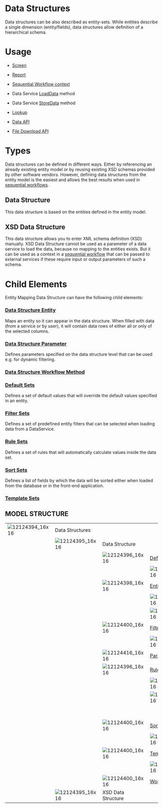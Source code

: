 # Data Structures

Data structures can be also described as entity-sets. While entities describe a single dimension (entity/fields), data structures allow definition of a hierarchical schema.

# Usage

-   [Screen](/t/Screens)

-   [Report](/t/Reports)

-   [Sequential Workflow context](/t/Context-Store)

-   Data Service [LoadData](/t/LoadData-Method) method

-   Data Service [StoreData](/t/StoreData-Method) method

-   [Lookup](/t/Lookups)

-   [Data API](/t/Data-Page)

-   [File Download API](/t/File-Download-Page)

# Types

Data structures can be defined in different ways. Either by referencing an already existing entity model or by reusing existing XSD schemas provided by other software vendors. However, defining data structures from the entity model is the easiest and allows the best results when used in [sequential workflows](/t/Sequential-Workflows).

## Data Structure

This data structure is based on the entities defined in the entity model.

## XSD Data Structure

This data structure allows you to enter XML schema definition (XSD) manually. XSD Data Structure cannot be used as a parameter of a data service to load the data, because no mapping to the entities exists. But it can be used as a context in a [sequential workflow](/t/Sequential-Workflows) that can be passed to external services if these require input or output parameters of such a schema.

# Child Elements

Entity Mapping Data Structure can have the following child elements:

### [Data Structure Entity](/t/Data-Structure-Entity)

Maps an entity so it can appear in the data structure. When filled with data (from a service or by user), it will contain data rows of either all or only of the selected columns.

### [Data Structure Parameter](/t/Data-Structure-Parameter)

Defines parameters specified on the data structure level that can be used e.g. for dynamic filtering.

### [Data Structure Workflow Method](/t/Data-Structure-Workflow-Method)

### [Default Sets](/t/Default-Sets)

Defines a set of default values that will override the default values specified in an entity.

### [Filter Sets](/t/Filter-Sets)

Defines a set of predefined entity filters that can be selected when loading data from a DataService.

### [Rule Sets](/t/Rule-Sets)

Defines a set of rules that will automatically calculate values inside the data set.

### [Sort Sets](/t/Sort-Sets)

Defines a list of fields by which the data will be sorted either when loaded from the database or in the front-end application.

### [Template Sets](/t/Template-Sets)

## MODEL STRUCTURE

|                      |                      |                      |                                                      |                                                     |                                           |
|----------------------|----------------------|----------------------|------------------------------------------------------|-----------------------------------------------------|-------------------------------------------|
| ![12124394_16x16](upload://7gnfzhJgVNbuW9D2MzkNd3ZcARo.png) | Data Structures      |                      |                                                      |                                                     |                                           |
|                      | ![12124395_16x16](upload://2nQF16oJ79u7oTLbSQPWQCeDlLm.png) | Data Structure       |                                                      |                                                     |                                           |
|                      |                      | ![12124396_16x16](upload://jvgm4foxuSxUvkTIbUcxZZX6QWE.png) | [Default Set](/t/Default-Sets)                       |                                                     |                                           |
|                      |                      |                      | ![12124396_16x16](upload://jvgm4foxuSxUvkTIbUcxZZX6QWE.png)                                 | [Default](/t/Default-Set-Default)                   |                                           |
|                      |                      | ![12124398_16x16](upload://srWLu9b2PeburXNDvr2ashwf8cF.png) | [Entity](/t/Data-Structure-Entity)                   |                                                     |                                           |
|                      |                      |                      | ![12124398_16x16](upload://srWLu9b2PeburXNDvr2ashwf8cF.png)                                 | [Entity](/t/Data-Structure-Entity)                  |                                           |
|                      |                      |                      | ![12124399_16x16](upload://d8UcxhOC6U0Rkkjus7zD2BI3iP2.png)                                 | [Field](/t/Data-Structure-Field)                    |                                           |
|                      |                      | ![12124400_16x16](upload://pRGKcrfdxGJVxnt2KpI5illfwyc.png) | [Filter Set](/t/Filter-Sets)                         |                                                     |                                           |
|                      |                      |                      | ![12124401_16x16](upload://k4WWro9ta1D3hRtFG7HBsA0dVfH.png)                                 | [Filter](/t/Filter-Set-Filter)                      |                                           |
|                      |                      | ![12124416_16x16](upload://m5NFXM9h5wbUu5O8MWk7CenfNwP.png) | [Parameter](/t/Data-Structure-Parameter)             |                                                     |                                           |
|                      |                      | ![12124396_16x16](upload://jvgm4foxuSxUvkTIbUcxZZX6QWE.png) | [Rule Set](/t/Rule-Sets)                             |                                                     |                                           |
|                      |                      |                      | ![12124404_16x16](upload://n8bpw7RUtTprEwxS7dFI1UQaM8n.png)                                 | [Rule Set Reference](/t/Rule-Set-Reference)         |                                           |
|                      |                      |                      | ![12124404_16x16](upload://n8bpw7RUtTprEwxS7dFI1UQaM8n.png)                                 | [Rule](/t/Rule-Set-Rule)                            |                                           |
|                      |                      |                      |                                                      | ![12124404_16x16](upload://n8bpw7RUtTprEwxS7dFI1UQaM8n.png)                                | [Dependency](/t/Rule-Set-Rule-Dependency) |
|                      |                      | ![12124400_16x16](upload://pRGKcrfdxGJVxnt2KpI5illfwyc.png) | [Sort Set](/t/Sort-Sets)                             |                                                     |                                           |
|                      |                      |                      | ![12124401_16x16](upload://k4WWro9ta1D3hRtFG7HBsA0dVfH.png)                                 | [Sort Field](/t/Sort-Field)                         |                                           |
|                      |                      | ![12124400_16x16](upload://pRGKcrfdxGJVxnt2KpI5illfwyc.png) | [Template Set](/t/Template-Sets)                     |                                                     |                                           |
|                      |                      |                      | ![12124404_16x16](upload://n8bpw7RUtTprEwxS7dFI1UQaM8n.png)                                 | [Transformation Template](/t/Template-Set-Template) |                                           |
|                      |                      | ![12124400_16x16](upload://pRGKcrfdxGJVxnt2KpI5illfwyc.png) | [Workflow Method](/t/Data-Structure-Workflow-Method) |                                                     |                                           |
|                      | ![12124395_16x16](upload://2nQF16oJ79u7oTLbSQPWQCeDlLm.png) | XSD Data Structure   |                                                      |                                                     |                                           |

  
  
